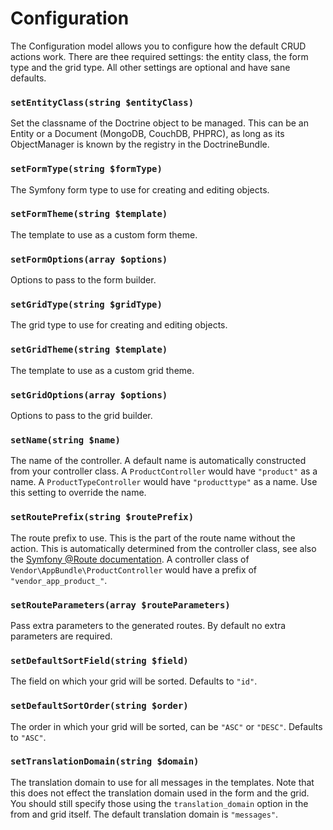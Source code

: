 Configuration
=============

The Configuration model allows you to configure how the default CRUD actions work. There
are thee required settings: the entity class, the form type and the grid type. All other
settings are optional and have sane defaults.


### `setEntityClass(string $entityClass)`

Set the classname of the Doctrine object to be managed. This can be an Entity or a Document (MongoDB,
CouchDB, PHPRC), as long as its ObjectManager is known by the registry in the DoctrineBundle.


### `setFormType(string $formType)`

The Symfony form type to use for creating and editing objects.


### `setFormTheme(string $template)`

The template to use as a custom form theme.


### `setFormOptions(array $options)`

Options to pass to the form builder.


### `setGridType(string $gridType)`

The grid type to use for creating and editing objects.


### `setGridTheme(string $template)`

The template to use as a custom grid theme.


### `setGridOptions(array $options)`

Options to pass to the grid builder.


### `setName(string $name)`

The name of the controller. A default name is automatically constructed from your controller
class. A `ProductController` would have `"product"` as a name. A `ProductTypeController` would
have `"producttype"` as a name. Use this setting to override the name.


### `setRoutePrefix(string $routePrefix)`

The route prefix to use. This is the part of the route name without the action. This is automatically
determined from the controller class, see also the
[Symfony @Route documentation](http://symfony.com/doc/current/bundles/SensioFrameworkExtraBundle/annotations/routing.html#route-name).
A controller class of `Vendor\AppBundle\ProductController` would have a prefix of `"vendor_app_product_"`.


### `setRouteParameters(array $routeParameters)`

Pass extra parameters to the generated routes. By default no extra parameters are required.


### `setDefaultSortField(string $field)`

The field on which your grid will be sorted. Defaults to `"id"`.


### `setDefaultSortOrder(string $order)`

The order in which your grid will be sorted, can be `"ASC"` or `"DESC"`. Defaults to `"ASC"`.


### `setTranslationDomain(string $domain)`

The translation domain to use for all messages in the templates. Note that this does not effect the translation
domain used in the form and the grid. You should still specify those using the `translation_domain` option in
the from and grid itself. The default translation domain is `"messages"`.
